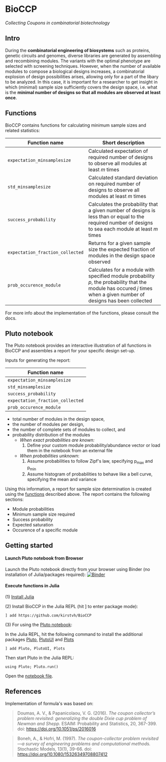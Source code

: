 # BioCCP
*Collecting Coupons in combinatorial biotechnology*

## Intro
During the **combinatorial engineering of biosystems** such as proteins, genetic circuits and genomes, diverse libraries are generated by assembling and recombining modules. The variants with the optimal phenotype are selected with screening techniques. However, when the number of available modules to compose a biological designs increases, a combinatorial explosion of design possibilities arises, allowing only for a part of the libary to be analyzed. In this case, it is important for a researcher to get insight in which (minimal) sample size sufficiently covers the design space, i.e. what is the **minimal number of designs so that all modules are observed at least once**.


## Functions
BioCCP contains functions for calculating minimum sample sizes and related statistics:

Function name    | Short description
---------------- | -----------------
`expectation_minsamplesize`        | Calculated expectation of required number of designs to observe all modules at least *m* times
`std_minsamplesize`      | Calculated standard deviation on required number of designs to observe all modules at least *m* times
`success_probability`         | Calculates the probability that a given number of designs is less than or equal to the required number of designs to sea each module at least *m* times
`expectation_fraction_collected` | Returns for a given sample size the expected fraction of modules in the design space observed
`prob_occurence_module` | Calculates for a module with specified module probability *p*, the probability that the module has occured *j* times when a given number of designs has been collected
 

For more info about the implementation of the functions, please consult the docs.

## Pluto notebook

The Pluto notebook provides an interactive illustration of all functions in BioCCP and assembles a report for your specific design set-up. 

Inputs for generating the report:

Function name    | 
---------------- | 
`expectation_minsamplesize`        |  
`std_minsamplesize`      |  
`success_probability`         | 
`expectation_fraction_collected` |  
`prob_occurence_module` |  

- total number of modules in the design space, 
- the number of modules per design, 
- the number of complete sets of modules to collect, and
- probability distribution of the modules 
   - *When exact probabilities are known:*
      1) Define your custom module probability/abundance vector or load them in the notebook from an external file
   - *When probabilities unknown*:
      1) Assume probabilities to follow Zipf's law, specifying p<sub>max</sub> and p<sub>min</sub>
      2) Assume histogram of probabilities to behave like a bell curve, specifying the mean and variance       

Using this information, a report for sample size determination is created using the [functions](/src/BioCCP.jl) described above. The report contains the following sections:
- Module probabilities
- Minimum sample size required
- Success probability
- Expected saturation
- Occurence of a specific module


## Getting started

#### Launch Pluto notebook from Browser 

Launch the Pluto notebook directly from your browser using Binder (no installation of Julia/packages required): [![Binder](https://mybinder.org/badge_logo.svg)](https://mybinder.org/v2/gh/kirstvh/PlutoNotebooks/main?urlpath=pluto/open?path=/home/jovyan/notebooks/BioCCP_Interactive_Notebook.jl)

#### Execute functions in Julia

(1) [Install Julia](https://julialang.org/downloads/) 

(2) Install BioCCP in the Julia REPL (hit ] to enter package mode):

    ] add https://github.com/kirstvh/BioCCP

(3) For using the [Pluto notebook](BioCCP/notebooks/BioCCP_Interactive_Notebook.jl):

 In the Julia REPL, hit the following command to install the additional packages [Pluto](https://github.com/fonsp/Pluto.jl), [PlutoUI](https://github.com/fonsp/PlutoUI.jl) and [Plots](https://github.com/JuliaPlots/Plots.jl) 
  
    ] add Pluto, PlutoUI, Plots

 Then start Pluto in the Julia REPL:

    using Pluto; Pluto.run()
    
Open the [notebook file](/notebooks/BioCCP_Interactive_Notebook.jl).

## References
Implementation of formula's was based on:

> Doumas, A. V., & Papanicolaou, V. G. (2016). *The coupon collector’s problem revisited: generalizing the double Dixie cup problem of Newman and Shepp.* ESAIM: Probability and Statistics, 20, 367-399. doi: 	https://doi.org/10.1051/ps/2016016

> Boneh, A., & Hofri, M. (1997). *The coupon-collector problem revisited—a survey of engineering problems and computational methods.* Stochastic Models, 13(1), 39-66. doi: https://doi.org/10.1080/15326349708807412
